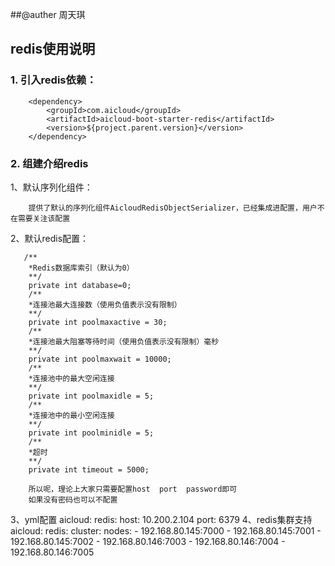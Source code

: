 ##@auther 周天琪
## redis使用说明

### 1. 引入redis依赖：
```
    <dependency>
        <groupId>com.aicloud</groupId>
        <artifactId>aicloud-boot-starter-redis</artifactId>
        <version>${project.parent.version}</version>
    </dependency>
```
### 2. 组建介绍redis

1、默认序列化组件：
```
    提供了默认的序列化组件AicloudRedisObjectSerializer，已经集成进配置，用户不在需要关注该配置
```
2、默认redis配置：
```
   /**
	*Redis数据库索引（默认为0）
	**/
	private int database=0;
	/**
	*连接池最大连接数（使用负值表示没有限制）
	**/
	private int poolmaxactive = 30;
	/**
	*连接池最大阻塞等待时间（使用负值表示没有限制）毫秒
	**/
	private int poolmaxwait = 10000;
	/**
	*连接池中的最大空闲连接
	**/
	private int poolmaxidle = 5;
	/**
	*连接池中的最小空闲连接
	**/
	private int poolminidle = 5;
	/**
	*超时
	**/
	private int timeout = 5000;
	
	所以呢，理论上大家只需要配置host  port  password即可
	如果没有密码也可以不配置
```
3、yml配置
aicloud:
    redis:
        host: 10.200.2.104
        port: 6379
4、redis集群支持
aicloud:
    redis:
        cluster:
            nodes:
                - 192.168.80.145:7000
                - 192.168.80.145:7001
                - 192.168.80.145:7002
                - 192.168.80.146:7003
                - 192.168.80.146:7004
                - 192.168.80.146:7005